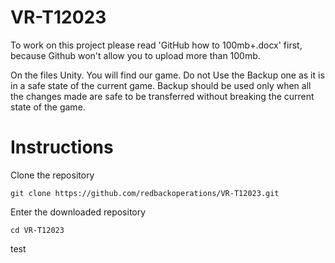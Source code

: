 # VR-T12023
To work on this project please read 'GitHub how to 100mb+.docx' first, because Github won't allow you to upload more than 100mb.

On the files Unity. You will find our game.
Do not Use the Backup one as it is in a safe state of the current game.
Backup should be used only when all the changes made are safe to be transferred without breaking the current state of the game.

# Instructions

Clone the repository

```console
git clone https://github.com/redbackoperations/VR-T12023.git
```

Enter the downloaded repository

```
cd VR-T12023
```
test